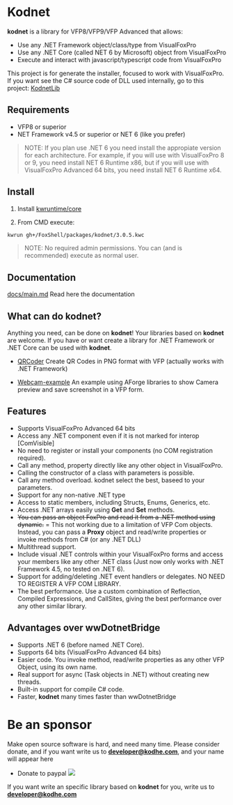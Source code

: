 # Kodnet

**kodnet** is a library for VFP8/VFP9/VFP Advanced that allows:

- Use any .NET Framework object/class/type  from VisualFoxPro
- Use any .NET Core (called NET 6 by Microsoft) object from VisualFoxPro
- Execute and interact with  javascript/typescript code from VisualFoxPro

This project is for generate the installer, focused to work with VisualFoxPro.
If you want see the C# source code of DLL used internally, go to this project: [KodnetLib](https://github.com/FoxShell/KodnetLib)

## Requirements

* VFP8 or superior
* NET Framework v4.5 or superior or NET 6 (like you prefer)

> NOTE: If you plan use .NET 6 you need install the appropiate version for each architecture. For example, if you will use with VisualFoxPro 8 or 9, you need install NET 6 Runtime x86, but if you will use with VisualFoxPro Advanced 64 bits, you need install NET 6 Runtime x64.

## Install

1. Install [kwruntime/core](https://github.com/kwruntime/core)

2. From CMD execute: 
```bash
kwrun gh+/FoxShell/packages/kodnet/3.0.5.kwc
``` 

> NOTE: No required admin permissions. You can (and is recommended) execute as normal user.

## Documentation

[docs/main.md](./docs/main.md) Read here the documentation


## What can do kodnet?

Anything you need, can be done on **kodnet**! Your libraries based on **kodnet** are welcome. If you have or want create a library for .NET Framework or .NET Core can be used with **kodnet**.

* [QRCoder](https://github.com/FoxShell/qrcoder) Create QR Codes in PNG format with VFP (actually works with .NET Framework)

* [Webcam-example](https://github.com/FoxShell/webcam_example) An example using AForge libraries to show Camera preview and save screenshot in a VFP form.


## Features

* Supports VisualFoxPro Advanced 64 bits
* Access any .NET component even if it is not marked for interop [ComVisible]
* No need to register or install your components (no COM registration required).
* Call any method, property directly like any other object in VisualFoxPro.
* Calling the constructor of a class with parameters is possible.
* Call any method overload. kodnet select the best, baseed to your parameters.
* Support for any non-native .NET type
* Access to static members, including Structs, Enums, Generics, etc.
* Access .NET arrays easily using **Get** and **Set** methods.
* ~~You can pass an object FoxPro and read it from a .NET method using dynamic.~~ = This not working due to a limitation of VFP Com objects. Instead, you can pass a **Proxy** object and read/write properties or invoke methods from C# (or any .NET DLL)
* Multithread support.
* Include visual .NET controls within your VisualFoxPro forms and access your members like any other .NET class (Just now only works with .NET Framework 4.5, no tested on .NET 6).
* Support for adding/deleting .NET event handlers or delegates. NO NEED TO REGISTER A VFP COM LIBRARY.
* The best performance. Use a custom combination of Reflection, Compiled Expressions, and CallSites, giving the best performance over any other similar library.

## Advantages over wwDotnetBridge

* Supports .NET 6 (before named .NET Core).
* Supports 64 bits (VisualFoxPro Advanced 64 bits)
* Easier code. You invoke method, read/write properties as any other VFP Object, using its own name. 
* Real support for async (Task objects in .NET) without creating new threads.
* Built-in support for compile C# code.
* Faster, **kodnet** many times faster than wwDotnetBridge


# Be an sponsor

Make open source software is hard, and need many time. Please consider donate, and if you want write us to **developer@kodhe.com**, and your name will appear here

* Donate to paypal [![](https://www.paypalobjects.com/en_US/i/btn/btn_donateCC_LG.gif)](https://www.paypal.com/cgi-bin/webscr?cmd=_s-xclick&hosted_button_id=XTUTKMVWCVQCJ&source=url)

If you want write an specific library based on **kodnet** for you, write us to **developer@kodhe.com**